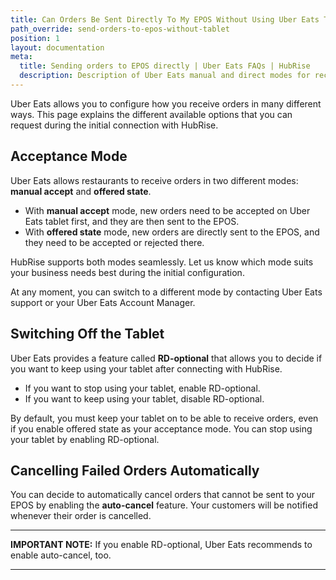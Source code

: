 ```yaml
---
title: Can Orders Be Sent Directly To My EPOS Without Using Uber Eats Tablets?
path_override: send-orders-to-epos-without-tablet
position: 1
layout: documentation
meta:
  title: Sending orders to EPOS directly | Uber Eats FAQs | HubRise
  description: Description of Uber Eats manual and direct modes for receiving orders, and instructions on how to receive orders directly to the EPOS without confirming them on the Uber Eats tablets first.
---
```


Uber Eats allows you to configure how you receive orders in many different ways.
This page explains the different available options that you can request during the initial connection with HubRise.

## Acceptance Mode

Uber Eats allows restaurants to receive orders in two different modes: **manual accept** and **offered state**.

- With **manual accept** mode, new orders need to be accepted on Uber Eats tablet first, and they are then sent to the EPOS.
- With **offered state** mode, new orders are directly sent to the EPOS, and they need to be accepted or rejected there.

HubRise supports both modes seamlessly. Let us know which mode suits your business needs best during the initial configuration.

At any moment, you can switch to a different mode by contacting Uber Eats support or your Uber Eats Account Manager.

## Switching Off the Tablet

Uber Eats provides a feature called **RD-optional** that allows you to decide if you want to keep using your tablet after connecting with HubRise.

- If you want to stop using your tablet, enable RD-optional.
- If you want to keep using your tablet, disable RD-optional.

By default, you must keep your tablet on to be able to receive orders, even if you enable offered state as your acceptance mode. You can stop using your tablet by enabling RD-optional.

## Cancelling Failed Orders Automatically

You can decide to automatically cancel orders that cannot be sent to your EPOS by enabling the **auto-cancel** feature.
Your customers will be notified whenever their order is cancelled.

---

**IMPORTANT NOTE:** If you enable RD-optional, Uber Eats recommends to enable auto-cancel, too.

---
